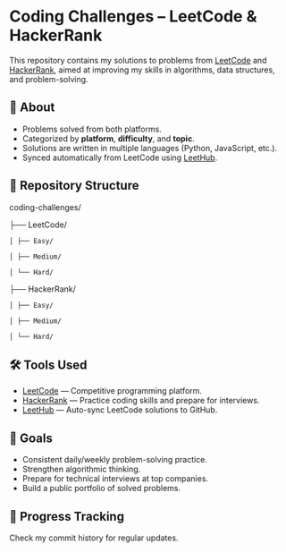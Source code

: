 # Coding Challenges – LeetCode & HackerRank

This repository contains my solutions to problems from [LeetCode](https://leetcode.com/) and [HackerRank](https://www.hackerrank.com/), aimed at improving my skills in algorithms, data structures, and problem-solving.

## 📌 About
- Problems solved from both platforms.
- Categorized by **platform**, **difficulty**, and **topic**.
- Solutions are written in multiple languages (Python, JavaScript, etc.).
- Synced automatically from LeetCode using [LeetHub](https://chrome.google.com/webstore/detail/leet-hub/).

## 📂 Repository Structure
coding-challenges/

├── LeetCode/

    │ ├── Easy/
    
    │ ├── Medium/
    
    │ └── Hard/

├── HackerRank/

    │ ├── Easy/
    
    │ ├── Medium/
    
    │ └── Hard/
## 🛠 Tools Used
- [LeetCode](https://leetcode.com/) — Competitive programming platform.
- [HackerRank](https://www.hackerrank.com/) — Practice coding skills and prepare for interviews.
- [LeetHub](https://chrome.google.com/webstore/detail/leet-hub/) — Auto-sync LeetCode solutions to GitHub.

## 🎯 Goals
- Consistent daily/weekly problem-solving practice.
- Strengthen algorithmic thinking.
- Prepare for technical interviews at top companies.
- Build a public portfolio of solved problems.

## 📅 Progress Tracking
Check my commit history for regular updates.
